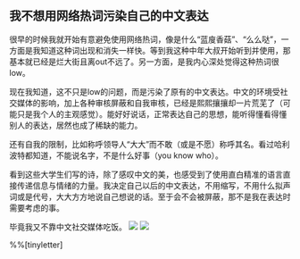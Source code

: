 ## 我不想用网络热词污染自己的中文表达

很早的时候我就开始有意避免使用网络热词，像是什么“蓝廋香菇”、“么么哒”，一方面是我知道这种词出现和消失一样快。等到我这种中年大叔开始听到并使用，那基本就已经是烂大街且离out不远了。另一方面，是我内心深处觉得这种热词很low。

现在我知道，这不只是low的问题，而是污染了原有的中文表达。中文的环境受社交媒体的影响，加上各种审核屏蔽和自我审核，已经是熙熙攘攘却一片荒芜了（可能只是我个人的主观感觉）。能好好说话，正常表达自己的思想，能听得懂看得懂别人的表达，居然也成了稀缺的能力。

还有自我的限制，比如称呼领导人“大大”而不敢（或是不愿）称呼其名。看过哈利波特都知道，不能说名字，不是什么好事（you know who）。

看到这些大学生们写的诗，除了感叹中文的美，也感受到了使用直白精准的语言直接传递信息与情绪的力量。我决定自己以后的中文表达，不用缩写，不用什么拟声词或是代号，大大方方地说自己想说的话。至于会不会被屏蔽，那不是我在表达时需要考虑的事。

毕竟我又不靠中文社交媒体吃饭。
![](https://i.imgur.com/AgkSQRf.jpg)
![](https://i.imgur.com/VEJuByS.jpg)

%%[tinyletter]